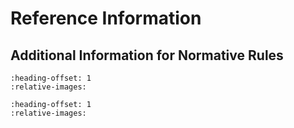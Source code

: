 # Reference Information

## Additional Information for Normative Rules

```{include} ./normative-rules/ALA001.md
:heading-offset: 1
:relative-images:
```

```{include} ./normative-rules/ALS016.md
:heading-offset: 1
:relative-images:
```
